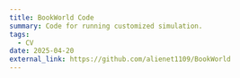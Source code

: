 ```yaml
---
title: BookWorld Code
summary: Code for running customized simulation.
tags:
  - CV
date: 2025-04-20
external_link: https://github.com/alienet1109/BookWorld
---
```

